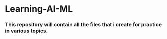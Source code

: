 # Learning-AI-ML
### This repository will contain all the files that i create for practice in various topics. 
